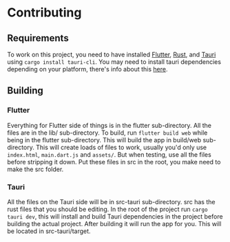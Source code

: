 # Contributing
## Requirements
To work on this project, you need to have installed [Flutter](https://docs.flutter.dev/get-started/install?_gl=1*h6bu5u*_ga*MTg5MDAyODE1OS4xNzUzMTgwMzIy*_ga_04YGWK0175*czE3NTMzNTExMjYkbzIkZzAkdDE3NTMzNTExMjYkajYwJGwwJGgw), [Rust](https://www.rust-lang.org/learn/get-started), and [Tauri](https://v2.tauri.app/) using `cargo install tauri-cli`. You may need to install tauri dependencies depending on your platform, there's info about this [here](https://v1.tauri.app/v1/guides/getting-started/prerequisites).

## Building
### Flutter
Everything for Flutter side of things is in the flutter sub-directory. All the files are in the lib/ sub-directory. To build, run `flutter build web` while being in the flutter sub-directory. This will build the app in build/web sub-directory. This will create loads of files to work, usually you'd only use `index.html`, `main.dart.js` and `assets/`. But when testing, use all the files before stripping it down. Put these files in src in the root, you make need to make the src folder.

### Tauri
All the files on the Tauri side will be in src-tauri sub-directory. src has the rust files that you should be editing. In the root of the project run `cargo tauri dev`, this will install and build Tauri dependencies in the project before building the actual project. After building it will run the app for you. This will be located in src-tauri/target.
